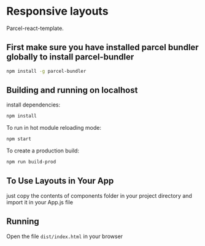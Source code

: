# Responsive layouts

Parcel-react-template.

## First make sure you have installed parcel bundler globally to install parcel-bundler

```sh
npm install -g parcel-bundler
```

## Building and running on localhost

install dependencies:

```sh
npm install
```

To run in hot module reloading mode:

```sh
npm start
```

To create a production build:

```sh
npm run build-prod
```

## To Use Layouts in Your App

just copy the contents of components folder in your project directory and import it in your App.js file

## Running

Open the file `dist/index.html` in your browser


